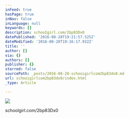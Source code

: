 ```yaml
---
inFeed: true
hasPage: true
inNav: false
inLanguage: null
keywords: []
description: schooIgirl.com/2bp83Dx0
datePublished: '2016-08-28T19:21:57.525Z'
dateModified: '2016-08-28T19:16:17.932Z'
title: ''
author: []
via: {}
authors: []
publisher: {}
starred: false
sourcePath: _posts/2016-08-28-schooigirlcom2bp83dx0.md
url: schooigirlcom2bp83dx0/index.html
_type: Article

---
```

![](https://the-grid-user-content.s3-us-west-2.amazonaws.com/8bd0d5ba-9e2e-4b71-b72d-3959832829f6.jpg)

schooIgirl.com/2bp83Dx0